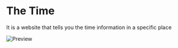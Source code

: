 # The Time
It is a website that tells you the time information in a specific place

![Preview](https://cdn.discordapp.com/attachments/884286137873625178/1151406788768432188/Screenshot_47.png)
